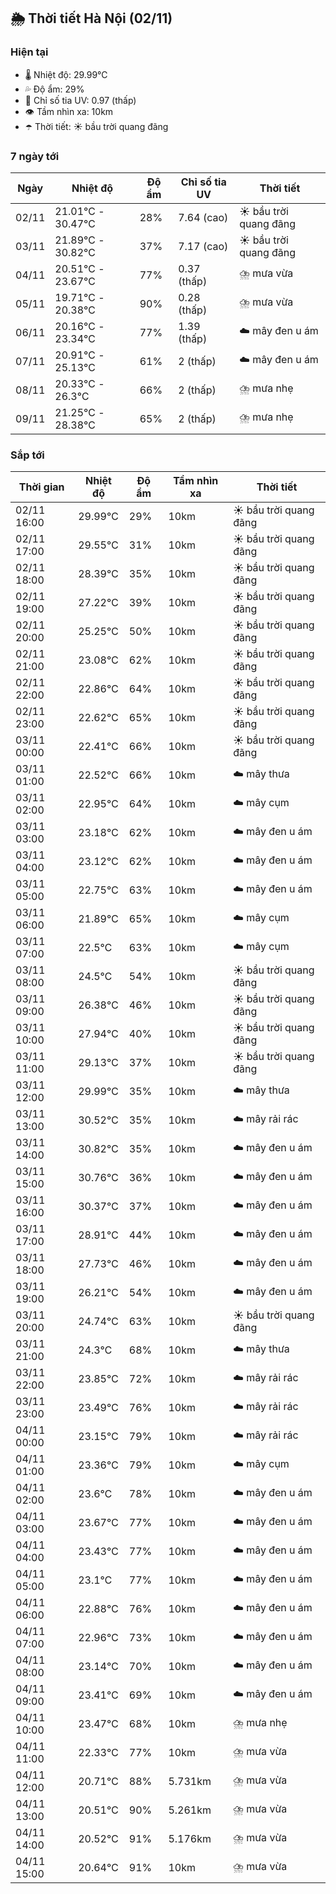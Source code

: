 ## 🌦️ Thời tiết Hà Nội (02/11)

### Hiện tại

- 🌡️ Nhiệt độ: 29.99℃
- 💦 Độ ẩm: 29%
- 🌟 Chỉ số tia UV: 0.97 (thấp)
- 👁️ Tầm nhìn xa: 10km
- ☂️ Thời tiết: ☀️ bầu trời quang đãng

### 7 ngày tới

| Ngày | Nhiệt độ | Độ ẩm | Chỉ số tia UV | Thời tiết |
| --- | --- | --- | --- | --- |
| 02/11 | 21.01℃ - 30.47℃ | 28% | 7.64 (cao) | ☀️ bầu trời quang đãng |
| 03/11 | 21.89℃ - 30.82℃ | 37% | 7.17 (cao) | ☀️ bầu trời quang đãng |
| 04/11 | 20.51℃ - 23.67℃ | 77% | 0.37 (thấp) | ⛈️ mưa vừa |
| 05/11 | 19.71℃ - 20.38℃ | 90% | 0.28 (thấp) | ⛈️ mưa vừa |
| 06/11 | 20.16℃ - 23.34℃ | 77% | 1.39 (thấp) | ☁️ mây đen u ám |
| 07/11 | 20.91℃ - 25.13℃ | 61% | 2 (thấp) | ☁️ mây đen u ám |
| 08/11 | 20.33℃ - 26.3℃ | 66% | 2 (thấp) | ⛈️ mưa nhẹ |
| 09/11 | 21.25℃ - 28.38℃ | 65% | 2 (thấp) | ⛈️ mưa nhẹ |

### Sắp tới

| Thời gian | Nhiệt độ | Độ ẩm | Tầm nhìn xa | Thời tiết |
| --- | --- | --- | --- | --- |
| 02/11 16:00 | 29.99℃ | 29% | 10km | ☀️ bầu trời quang đãng |
| 02/11 17:00 | 29.55℃ | 31% | 10km | ☀️ bầu trời quang đãng |
| 02/11 18:00 | 28.39℃ | 35% | 10km | ☀️ bầu trời quang đãng |
| 02/11 19:00 | 27.22℃ | 39% | 10km | ☀️ bầu trời quang đãng |
| 02/11 20:00 | 25.25℃ | 50% | 10km | ☀️ bầu trời quang đãng |
| 02/11 21:00 | 23.08℃ | 62% | 10km | ☀️ bầu trời quang đãng |
| 02/11 22:00 | 22.86℃ | 64% | 10km | ☀️ bầu trời quang đãng |
| 02/11 23:00 | 22.62℃ | 65% | 10km | ☀️ bầu trời quang đãng |
| 03/11 00:00 | 22.41℃ | 66% | 10km | ☀️ bầu trời quang đãng |
| 03/11 01:00 | 22.52℃ | 66% | 10km | ☁️ mây thưa |
| 03/11 02:00 | 22.95℃ | 64% | 10km | ☁️ mây cụm |
| 03/11 03:00 | 23.18℃ | 62% | 10km | ☁️ mây đen u ám |
| 03/11 04:00 | 23.12℃ | 62% | 10km | ☁️ mây đen u ám |
| 03/11 05:00 | 22.75℃ | 63% | 10km | ☁️ mây đen u ám |
| 03/11 06:00 | 21.89℃ | 65% | 10km | ☁️ mây cụm |
| 03/11 07:00 | 22.5℃ | 63% | 10km | ☁️ mây cụm |
| 03/11 08:00 | 24.5℃ | 54% | 10km | ☀️ bầu trời quang đãng |
| 03/11 09:00 | 26.38℃ | 46% | 10km | ☀️ bầu trời quang đãng |
| 03/11 10:00 | 27.94℃ | 40% | 10km | ☀️ bầu trời quang đãng |
| 03/11 11:00 | 29.13℃ | 37% | 10km | ☀️ bầu trời quang đãng |
| 03/11 12:00 | 29.99℃ | 35% | 10km | ☁️ mây thưa |
| 03/11 13:00 | 30.52℃ | 35% | 10km | ☁️ mây rải rác |
| 03/11 14:00 | 30.82℃ | 35% | 10km | ☁️ mây đen u ám |
| 03/11 15:00 | 30.76℃ | 36% | 10km | ☁️ mây đen u ám |
| 03/11 16:00 | 30.37℃ | 37% | 10km | ☁️ mây đen u ám |
| 03/11 17:00 | 28.91℃ | 44% | 10km | ☁️ mây đen u ám |
| 03/11 18:00 | 27.73℃ | 46% | 10km | ☁️ mây đen u ám |
| 03/11 19:00 | 26.21℃ | 54% | 10km | ☁️ mây đen u ám |
| 03/11 20:00 | 24.74℃ | 63% | 10km | ☀️ bầu trời quang đãng |
| 03/11 21:00 | 24.3℃ | 68% | 10km | ☁️ mây thưa |
| 03/11 22:00 | 23.85℃ | 72% | 10km | ☁️ mây rải rác |
| 03/11 23:00 | 23.49℃ | 76% | 10km | ☁️ mây rải rác |
| 04/11 00:00 | 23.15℃ | 79% | 10km | ☁️ mây rải rác |
| 04/11 01:00 | 23.36℃ | 79% | 10km | ☁️ mây cụm |
| 04/11 02:00 | 23.6℃ | 78% | 10km | ☁️ mây đen u ám |
| 04/11 03:00 | 23.67℃ | 77% | 10km | ☁️ mây đen u ám |
| 04/11 04:00 | 23.43℃ | 77% | 10km | ☁️ mây đen u ám |
| 04/11 05:00 | 23.1℃ | 77% | 10km | ☁️ mây đen u ám |
| 04/11 06:00 | 22.88℃ | 76% | 10km | ☁️ mây đen u ám |
| 04/11 07:00 | 22.96℃ | 73% | 10km | ☁️ mây đen u ám |
| 04/11 08:00 | 23.14℃ | 70% | 10km | ☁️ mây đen u ám |
| 04/11 09:00 | 23.41℃ | 69% | 10km | ☁️ mây đen u ám |
| 04/11 10:00 | 23.47℃ | 68% | 10km | ⛈️ mưa nhẹ |
| 04/11 11:00 | 22.33℃ | 77% | 10km | ⛈️ mưa vừa |
| 04/11 12:00 | 20.71℃ | 88% | 5.731km | ⛈️ mưa vừa |
| 04/11 13:00 | 20.51℃ | 90% | 5.261km | ⛈️ mưa vừa |
| 04/11 14:00 | 20.52℃ | 91% | 5.176km | ⛈️ mưa vừa |
| 04/11 15:00 | 20.64℃ | 91% | 10km | ⛈️ mưa vừa |

